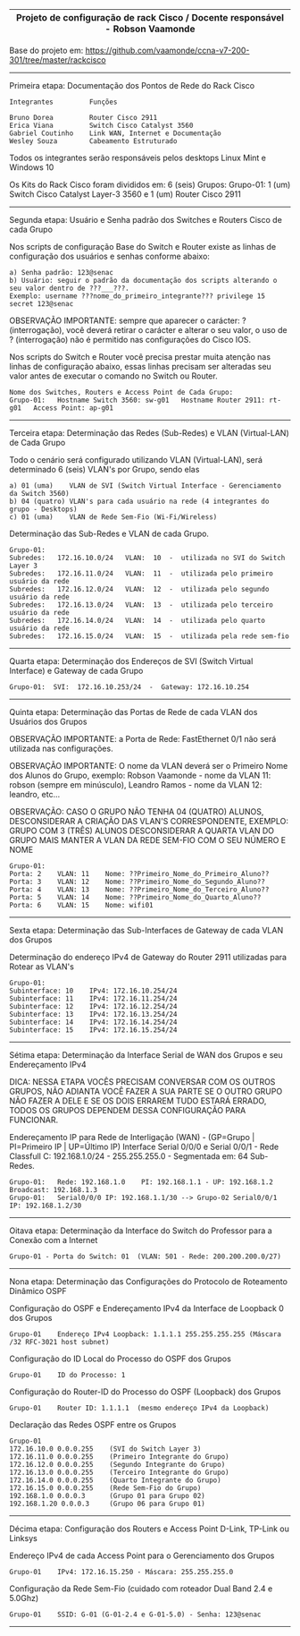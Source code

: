 |Projeto de configuração de rack Cisco / Docente responsável - Robson Vaamonde|
| ----- |

Base do projeto em: https://github.com/vaamonde/ccna-v7-200-301/tree/master/rackcisco

---

Primeira etapa: Documentação dos Pontos de Rede do Rack Cisco

    Integrantes         Funções
    
    Bruno Dorea         Router Cisco 2911
    Erica Viana         Switch Cisco Catalyst 3560
    Gabriel Coutinho    Link WAN, Internet e Documentação
    Wesley Souza        Cabeamento Estruturado

Todos os integrantes serão responsáveis pelos desktops Linux Mint e Windows 10

Os Kits do Rack Cisco foram divididos em: 6 (seis) Grupos:
Grupo-01: 1 (um) Switch Cisco Catalyst Layer-3 3560 e 1 (um) Router Cisco 2911

---

Segunda etapa: Usuário e Senha padrão dos Switches e Routers Cisco de cada Grupo

Nos scripts de configuração Base do Switch e Router existe as linhas de configuração dos usuários e senhas conforme abaixo:

    a) Senha padrão: 123@senac
    b) Usuário: seguir o padrão da documentação dos scripts alterando o seu valor dentro de ???___???.
	Exemplo: username ???nome_do_primeiro_integrante??? privilege 15 secret 123@senac

OBSERVAÇÃO IMPORTANTE: sempre que aparecer o carácter: ? (interrogação), você deverá retirar o carácter e alterar o seu valor, o uso de ? (interrogação) não é permitido nas configurações do Cisco IOS.

Nos scripts do Switch e Router você precisa prestar muita atenção nas linhas de configuração abaixo, essas linhas precisam ser alteradas seu valor antes de executar o comando no Switch ou Router.

    Nome dos Switches, Routers e Access Point de Cada Grupo:
    Grupo-01:   Hostname Switch 3560: sw-g01   Hostname Router 2911: rt-g01   Access Point: ap-g01

---

Terceira etapa: Determinação das Redes (Sub-Redes) e VLAN (Virtual-LAN) de Cada Grupo

Todo o cenário será configurado utilizando VLAN (Virtual-LAN), será determinado 6 (seis) VLAN's por Grupo, sendo elas

    a) 01 (uma)    VLAN de SVI (Switch Virtual Interface - Gerenciamento da Switch 3560)
    b) 04 (quatro) VLAN's para cada usuário na rede (4 integrantes do grupo - Desktops)
    c) 01 (uma)    VLAN de Rede Sem-Fio (Wi-Fi/Wireless)

Determinação das Sub-Redes e VLAN de cada Grupo.

    Grupo-01:
    Subredes:   172.16.10.0/24   VLAN:  10  -  utilizada no SVI do Switch Layer 3
    Subredes:   172.16.11.0/24   VLAN:  11  -  utilizada pelo primeiro usuário da rede
    Subredes:   172.16.12.0/24   VLAN:  12  -  utilizada pelo segundo usuário da rede
    Subredes:   172.16.13.0/24   VLAN:  13  -  utilizada pelo terceiro usuário da rede
    Subredes:   172.16.14.0/24   VLAN:  14  -  utilizada pelo quarto usuário da rede
    Subredes:   172.16.15.0/24   VLAN:  15  -  utilizada pela rede sem-fio

---

Quarta etapa: Determinação dos Endereços de SVI (Switch Virtual Interface) e Gateway de cada Grupo

    Grupo-01:  SVI:  172.16.10.253/24  -  Gateway: 172.16.10.254

---

Quinta etapa: Determinação das Portas de Rede de cada VLAN dos Usuários dos Grupos

OBSERVAÇÃO IMPORTANTE: a Porta de Rede: FastEthernet 0/1 não será utilizada nas configurações.

OBSERVAÇÃO IMPORTANTE: O nome da VLAN deverá ser o Primeiro Nome dos Alunos do Grupo, exemplo: Robson Vaamonde - nome da VLAN 11: robson (sempre em minúsculo), Leandro Ramos - nome da VLAN 12: leandro, etc...

OBSERVAÇÃO: CASO O GRUPO NÃO TENHA 04 (QUATRO) ALUNOS, DESCONSIDERAR A CRIAÇÃO DAS VLAN'S CORRESPONDENTE, EXEMPLO: GRUPO COM 3 (TRÊS) ALUNOS DESCONSIDERAR A QUARTA VLAN DO GRUPO MAIS MANTER A VLAN DA REDE SEM-FIO COM O SEU NÚMERO E NOME

    Grupo-01:
    Porta: 2    VLAN: 11    Nome: ??Primeiro_Nome_do_Primeiro_Aluno??
    Porta: 3    VLAN: 12    Nome: ??Primeiro_Nome_do_Segundo_Aluno??
    Porta: 4    VLAN: 13    Nome: ??Primeiro_Nome_do_Terceiro_Aluno??
    Porta: 5    VLAN: 14    Nome: ??Primeiro_Nome_do_Quarto_Aluno??
    Porta: 6    VLAN: 15    Nome: wifi01

---

Sexta etapa: Determinação das Sub-Interfaces de Gateway de cada VLAN dos Grupos

Determinação do endereço IPv4 de Gateway do Router 2911 utilizadas para Rotear as VLAN's

    Grupo-01:   
    Subinterface: 10    IPv4: 172.16.10.254/24
    Subinterface: 11    IPv4: 172.16.11.254/24
    Subinterface: 12    IPv4: 172.16.12.254/24
    Subinterface: 13    IPv4: 172.16.13.254/24
    Subinterface: 14    IPv4: 172.16.14.254/24
    Subinterface: 15    IPv4: 172.16.15.254/24

---

Sétima etapa: Determinação da Interface Serial de WAN dos Grupos e seu Endereçamento IPv4

DICA: NESSA ETAPA VOCÊS PRECISAM CONVERSAR COM OS OUTROS GRUPOS, NÃO ADIANTA VOCÊ FAZER A SUA PARTE SE O OUTRO GRUPO NÃO FAZER A DELE E SE OS DOIS ERRAREM TUDO ESTARÁ ERRADO, TODOS OS GRUPOS DEPENDEM DESSA CONFIGURAÇÃO PARA FUNCIONAR.

Endereçamento IP para Rede de Interligação (WAN) - (GP=Grupo | PI=Primeiro IP | UP=Último IP)
Interface Serial 0/0/0 e Serial 0/0/1 - Rede Classfull C: 192.168.1.0/24 - 255.255.255.0 - Segmentada em: 64 Sub-Redes.

    Grupo-01:	Rede: 192.168.1.0    PI: 192.168.1.1 - UP: 192.168.1.2    Broadcast: 192.168.1.3
    Grupo-01:	Serial0/0/0 IP: 192.168.1.1/30 --> Grupo-02 Serial0/0/1 IP: 192.168.1.2/30

---

Oitava etapa: Determinação da Interface do Switch do Professor para a Conexão com a Internet

    Grupo-01 - Porta do Switch: 01	(VLAN: 501 - Rede: 200.200.200.0/27)

---

Nona etapa: Determinação das Configurações do Protocolo de Roteamento Dinâmico OSPF

Configuração do OSPF e Endereçamento IPv4 da Interface de Loopback 0 dos Grupos

    Grupo-01	Endereço IPv4 Loopback: 1.1.1.1 255.255.255.255 (Máscara /32 RFC-3021 host subnet)

Configuração do ID Local do Processo do OSPF dos Grupos

    Grupo-01	ID do Processo: 1

Configuração do Router-ID do Processo do OSPF (Loopback) dos Grupos

    Grupo-01	Router ID: 1.1.1.1	(mesmo endereço IPv4 da Loopback)

Declaração das Redes OSPF entre os Grupos

    Grupo-01
	172.16.10.0 0.0.0.255    (SVI do Switch Layer 3)
	172.16.11.0 0.0.0.255    (Primeiro Integrante do Grupo)
	172.16.12.0 0.0.0.255    (Segundo Integrante do Grupo)
	172.16.13.0 0.0.0.255    (Terceiro Integrante do Grupo)
	172.16.14.0 0.0.0.255    (Quarto Integrante do Grupo)
	172.16.15.0 0.0.0.255    (Rede Sem-Fio do Grupo)
	192.168.1.0 0.0.0.3      (Grupo 01 para Grupo 02)
	192.168.1.20 0.0.0.3     (Grupo 06 para Grupo 01)

---

Décima etapa: Configuração dos Routers e Access Point D-Link, TP-Link ou Linksys

Endereço IPv4 de cada Access Point para o Gerenciamento dos Grupos

    Grupo-01	IPv4: 172.16.15.250 - Máscara: 255.255.255.0

Configuração da Rede Sem-Fio (cuidado com roteador Dual Band 2.4 e 5.0Ghz)

    Grupo-01    SSID: G-01 (G-01-2.4 e G-01-5.0) - Senha: 123@senac

---
